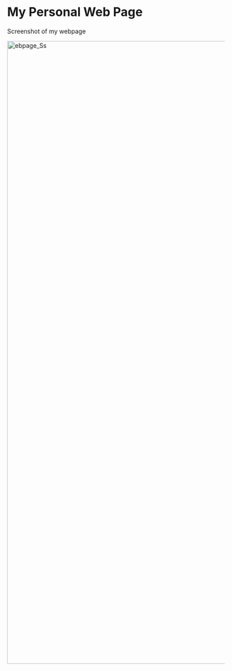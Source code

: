 
<h1>My Personal Web Page</h1>

<p>Screenshot of my webpage</p>


<img width="1439" alt="ebpage_Ss" src="https://user-images.githubusercontent.com/93014021/212050516-ca33bed0-fe9c-4d39-aa66-4cb41c46b806.png">
